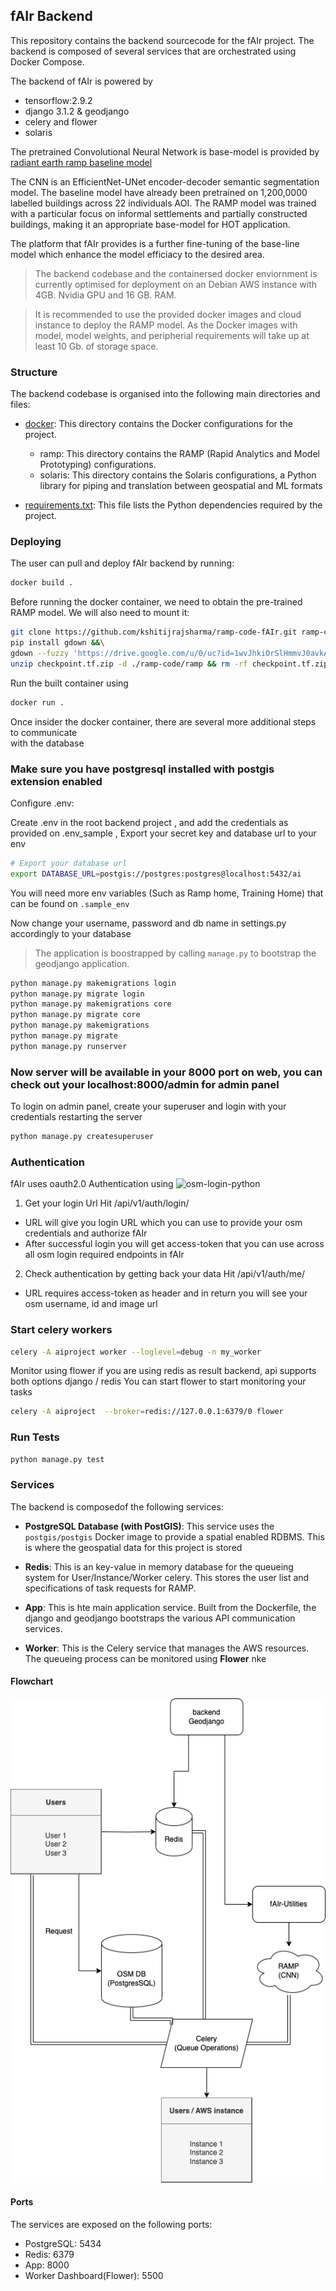 ## fAIr Backend

This repository contains the backend sourcecode for the fAIr project. The backend
is composed of several services that are orchestrated using Docker Compose.

The backend of fAIr is powered by
- tensorflow:2.9.2
- django 3.1.2 & geodjango
- celery and flower
- solaris

The pretrained Convolutional Neural Network is base-model is provided by [radiant earth ramp baseline model](https://github.com/radiantearth/model_ramp_baseline)

The CNN is an EfficientNet-UNet encoder-decoder semantic segmentation model. The baseline model have already been pretrained on 1,200,0000 labelled buildings across 22 individuals AOI.
The RAMP model was trained with a particular focus on informal settlements and partially constructed buildings, making it an appropriate base-model for HOT application.

The platform that fAIr provides is a further fine-tuning of the base-line model which enhance the model efficiacy to the desired area.

> The backend codebase and the containersed docker enviornment is currently optimised for deployment on an Debian AWS instance with 4GB. Nvidia GPU and 16 GB. RAM.

> It is recommended to use the provided docker images and cloud instance to deploy the RAMP model. As the Docker images with model, model weights, and peripherial requirements will take up at least 10 Gb. of storage space.

### Structure

The backend codebase is organised into the following main directories and files:

- [docker](../docker/): This directory contains the Docker configurations for the project.
    - ramp: This directory contains the RAMP (Rapid Analytics and Model Prototyping) configurations.
    - solaris: This directory contains the Solaris configurations, a Python library for piping and translation between geospatial and ML formats
    
- [requirements.txt](../requirements.txt): This file lists the Python dependencies required by the project.

### Deploying

The user can pull and deploy fAIr backend by running:

```bash
docker build .
```

Before running the docker container, we need to obtain the pre-trained RAMP model.
We will also need to mount it:

```bash
git clone https://github.com/kshitijrajsharma/ramp-code-fAIr.git ramp-code &&\
pip install gdown &&\
gdown --fuzzy 'https://drive.google.com/u/0/uc?id=1wvJhkiOrSlHmmvJ0avkAdu9sslFf5_I0&export=download' &&\
unzip checkpoint.tf.zip -d ./ramp-code/ramp && rm -rf checkpoint.tf.zip
```

Run the built container using

```bash
docker run .
```

Once insider the docker container, there are several more additional steps to communicate\
with the database

### Make sure you have postgresql installed with postgis extension enabled

Configure .env:

Create .env in the root backend project , and add the credentials as provided on .env_sample , Export your secret key and database url to your env

```bash
# Export your database url 
export DATABASE_URL=postgis://postgres:postgres@localhost:5432/ai
```

You will need more env variables (Such as Ramp home, Training Home) that can be found on ```.sample_env```  

Now change your username, password and db name in settings.py accordingly to your database

> The application is boostrapped by calling `manage.py` to bootstrap the geodjango application.

``` bash
python manage.py makemigrations login
python manage.py migrate login
python manage.py makemigrations core
python manage.py migrate core 
python manage.py makemigrations 
python manage.py migrate
python manage.py runserver
```

### Now server will be available in your 8000 port on web, you can check out your localhost:8000/admin for admin panel

To login on admin panel, create your superuser and login with your credentials restarting the server

```bash
python manage.py createsuperuser
```

### Authentication

fAIr uses oauth2.0 Authentication using ![osm-login-python](https://github.com/kshitijrajsharma/osm-login-python)

1. Get your login Url Hit /api/v1/auth/login/ 
- URL will give you login URL which you can use to provide your osm credentials and authorize fAIr
- After successful login you will get access-token that you can use across all osm login required endpoints in fAIr
2. Check authentication by getting back your data Hit /api/v1/auth/me/
- URL requires access-token as header and in return you will see your osm username, id and image url

### Start celery workers

```bash
celery -A aiproject worker --loglevel=debug -n my_worker
```

Monitor using flower if you are using redis as result backend, api supports both options django / redis You can start flower to start monitoring your tasks

```bash
celery -A aiproject  --broker=redis://127.0.0.1:6379/0 flower 
```

### Run Tests

```bash
python manage.py test
```


### Services

The backend is composedof the following services:

- **PostgreSQL Database (with PostGIS)**: This service uses the `postgis/postgis` Docker image
to provide a spatial enabled RDBMS. This is where the geospatial data for this project is stored

- **Redis**: This is an key-value in memory database for the queueing system for User/Instance/Worker celery.
This stores the user list and specifications of task requests for RAMP.

- **App**: This is hte main application service. Built from the Dockerfile, the django and geodjango
bootstraps the various API communication services.

- **Worker**: This is the Celery service that manages the AWS resources. The queueing process can be monitored using **Flower**
nke

#### Flowchart

![architecture_flowchart](./fAIr_backend.png)

#### Ports

The services are exposed on the following ports:
- PostgreSQL: 5434
- Redis: 6379
- App: 8000
- Worker Dashboard(Flower): 5500
